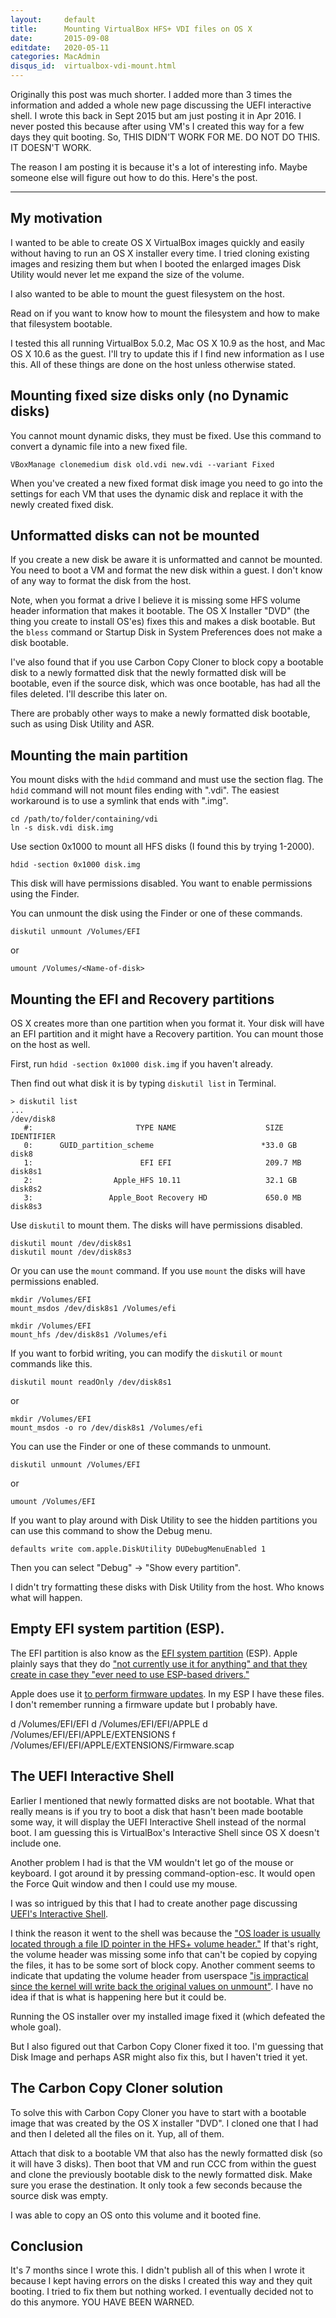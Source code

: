 ```yaml
---
layout:     default
title:      Mounting VirtualBox HFS+ VDI files on OS X
date:       2015-09-08
editdate:   2020-05-11
categories: MacAdmin
disqus_id:  virtualbox-vdi-mount.html
---
```


Originally this post was much shorter.  I added more than 3 times the information and added a whole new page discussing the UEFI interactive shell.  I wrote this back in Sept 2015 but am just posting it in Apr 2016.  I never posted this because after using VM's I created this way for a few days they quit booting.  So, THIS DIDN'T WORK FOR ME.  DO NOT DO THIS.  IT DOESN'T WORK.

The reason I am posting it is because it's a lot of interesting info.  Maybe someone else will figure out how to do this.  Here's the post.

---

My motivation
---------

I wanted to be able to create OS X VirtualBox images quickly and easily without having to run an OS X installer every time.  I tried cloning existing images and resizing them but when I booted the enlarged images Disk Utility would never let me expand the size of the volume.

I also wanted to be able to mount the guest filesystem on the host.

Read on if you want to know how to mount the filesystem and how to make that filesystem bootable.

I tested this all running VirtualBox 5.0.2, Mac OS X 10.9 as the host, and Mac OS X 10.6 as the guest.  I'll try to update this if I find new information as I use this.  All of these things are done on the host unless otherwise stated.

Mounting fixed size disks only (no Dynamic disks)
---------

You cannot mount dynamic disks, they must be fixed.  Use this command to convert a dynamic file into a new fixed file.

    VBoxManage clonemedium disk old.vdi new.vdi --variant Fixed

When you've created a new fixed format disk image you need to go into the settings for each VM that uses the dynamic disk and replace it with the newly created fixed disk.

Unformatted disks can not be mounted
---------

If you create a new disk be aware it is unformatted and cannot be mounted.  You need to boot a VM and format the new disk within a guest.  I don't know of any way to format the disk from the host.

Note, when you format a drive I believe it is missing some HFS volume header information that makes it bootable.  The OS X Installer "DVD" (the thing you create to install OS'es) fixes this and makes a disk bootable.  But the `bless` command or Startup Disk in System Preferences does not make a disk bootable.

I've also found that if you use Carbon Copy Cloner to block copy a bootable disk to a newly formatted disk that the newly formatted disk will be bootable, even if the source disk, which was once bootable, has had all the files deleted.  I'll describe this later on.

There are probably other ways to make a newly formatted disk bootable, such as using Disk Utility and ASR.

Mounting the main partition
---------

You mount disks with the `hdid` command and must use the section flag.  The `hdid` command will not mount files ending with ".vdi".  The easiest workaround is to use a symlink that ends with ".img".

    cd /path/to/folder/containing/vdi
    ln -s disk.vdi disk.img

Use section 0x1000 to mount all HFS disks (I found this by trying 1-2000).

    hdid -section 0x1000 disk.img

This disk will have permissions disabled.  You want to enable permissions using the Finder.

You can unmount the disk using the Finder or one of these commands.

    diskutil unmount /Volumes/EFI

or

    umount /Volumes/<Name-of-disk>

Mounting the EFI and Recovery partitions
---------

OS X creates more than one partition when you format it.  Your disk will have an EFI partition and it might have a Recovery partition.  You can mount those on the host as well.

First, run `hdid -section 0x1000 disk.img` if you haven't already.

Then find out what disk it is by typing `diskutil list` in Terminal.

    > diskutil list
    ...
    /dev/disk8
       #:                       TYPE NAME                    SIZE       IDENTIFIER
       0:      GUID_partition_scheme                        *33.0 GB    disk8
       1:                        EFI EFI                     209.7 MB   disk8s1
       2:                  Apple_HFS 10.11                   32.1 GB    disk8s2
       3:                 Apple_Boot Recovery HD             650.0 MB   disk8s3

Use `diskutil` to mount them.  The disks will have permissions disabled.

    diskutil mount /dev/disk8s1
    diskutil mount /dev/disk8s3

Or you can use the `mount` command.  If you use `mount` the disks will have permissions enabled.

    mkdir /Volumes/EFI
    mount_msdos /dev/disk8s1 /Volumes/efi

    mkdir /Volumes/EFI
    mount_hfs /dev/disk8s1 /Volumes/efi

If you want to forbid writing, you can modify the `diskutil` or `mount` commands like this.

    diskutil mount readOnly /dev/disk8s1

or

    mkdir /Volumes/EFI
    mount_msdos -o ro /dev/disk8s1 /Volumes/efi

You can use the Finder or one of these commands to unmount.

    diskutil unmount /Volumes/EFI

or

    umount /Volumes/EFI

If you want to play around with Disk Utility to see the hidden partitions you can use this command to show the Debug menu.

    defaults write com.apple.DiskUtility DUDebugMenuEnabled 1

Then you can select "Debug" -> "Show every partition".

I didn't try formatting these disks with Disk Utility from the host.  Who knows what will happen.

Empty EFI system partition (ESP).
---------

The EFI partition is also know as the [EFI system partition](https://en.wikipedia.org/wiki/EFI_System_partition) (ESP).  Apple plainly says that they do ["not currently use it for anything" and that they create in case they "ever need to use ESP-based drivers."](https://developer.apple.com/library/mac/technotes/tn2166/_index.html#//apple_ref/doc/uid/DTS10003927-CH1-SUBSECTION6)

Apple does use it [to perform firmware updates](https://en.wikipedia.org/wiki/EFI_System_partition#Usage).  In my ESP I have these files.  I don't remember running a firmware update but I probably have.

d /Volumes/EFI/EFI
d /Volumes/EFI/EFI/APPLE
d /Volumes/EFI/EFI/APPLE/EXTENSIONS
f /Volumes/EFI/EFI/APPLE/EXTENSIONS/Firmware.scap

The UEFI Interactive Shell
---------

Earlier I mentioned that newly formatted disks are not bootable.  What that really means is if you try to boot a disk that hasn't been made bootable some way, it will display the UEFI Interactive Shell instead of the normal boot.  I am guessing this is VirtualBox's Interactive Shell since OS X doesn't include one.

Another problem I had is that the VM wouldn't let go of the mouse or keyboard.  I got around it by pressing command-option-esc.  It would open the Force Quit window and then I could use my mouse.

I was so intrigued by this that I had to create another page discussing [UEFI's Interactive Shell](/virtualbox-uefi.html).

I think the reason it went to the shell was because the ["OS loader is usually located through a file ID pointer in the HFS+ volume header."](http://wiki.osx86project.org/wiki/index.php/Apple's_EFI_implementation)  If that's right, the volume header was missing some info that can't be copied by copying the files, it has to be some sort of block copy.  Another comment seems to indicate that updating the volume header from userspace ["is impractical since the kernel will write back the original values on unmount"](http://www.gossamer-threads.com/lists/linux/kernel/1486617?page=last).  I have no idea if that is what is happening here but it could be.

Running the OS installer over my installed image fixed it (which defeated the whole goal).

But I also figured out that Carbon Copy Cloner fixed it too.  I'm guessing that Disk Image and perhaps ASR might also fix this, but I haven't tried it yet.

The Carbon Copy Cloner solution
---------

To solve this with Carbon Copy Cloner you have to start with a bootable image that was created by the OS X installer "DVD".  I cloned one that I had and then I deleted all the files on it.  Yup, all of them.

Attach that disk to a bootable VM that also has the newly formatted disk (so it will have 3 disks).  Then boot that VM and run CCC from within the guest and clone the previously bootable disk to the newly formatted disk.  Make sure you erase the destination.  It only took a few seconds because the source disk was empty.

I was able to copy an OS onto this volume and it booted fine.

Conclusion
---------

It's 7 months since I wrote this.  I didn't publish all of this when I wrote it because I kept having errors on the disks I created this way and they quit booting.  I tried to fix them but nothing worked.  I eventually decided not to do this anymore.  YOU HAVE BEEN WARNED.
